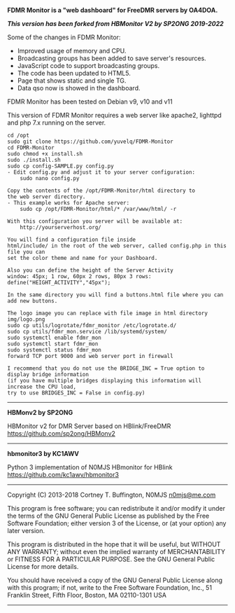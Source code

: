 **FDMR Monitor is a "web dashboard" for FreeDMR servers by OA4DOA.**

***This version has been forked from HBMonitor V2 by SP2ONG 2019-2022***

Some of the changes in FDMR Monitor:
- Improved usage of memory and CPU.
- Broadcasting groups has been added to save server's resources.
- JavaScript code to support broadcasting groups.
- The code has been updated to HTML5.
- Page that shows static and single TG.
- Data qso now is showed in the dashboard.


FDMR Monitor has been tested on Debian v9, v10 and v11

This version of FDMR Monitor requires a web server like apache2, lighttpd and 
php 7.x running on the server.

    cd /opt
    sudo git clone https://github.com/yuvelq/FDMR-Monitor
    cd FDMR-Monitor
    sudo chmod +x install.sh
    sudo ./install.sh
    sudo cp config-SAMPLE.py config.py
    - Edit config.py and adjust it to your server configuration:
        sudo nano config.py

    Copy the contents of the /opt/FDMR-Monitor/html directory to 
    the web server directory.
    - This example works for Apache server:
        sudo cp /opt/FDMR-Monitor/html/* /var/www/html/ -r

    With this configuration you server will be available at:
        http://yourserverhost.org/

    You will find a configuration file inside 
    html/include/ in the root of the web server, called config.php in this file you can  
    set the color theme and name for your Dashboard.
    
    Also you can define the height of the Server Activity 
    window: 45px; 1 row, 60px 2 rows, 80px 3 rows:
    define("HEIGHT_ACTIVITY","45px");

    In the same directory you will find a buttons.html file where you can add new buttons.
    
    The logo image you can replace with file image in html directory  img/logo.png
    sudo cp utils/logrotate/fdmr_monitor /etc/logrotate.d/
    sudo cp utils/fdmr_mon.service /lib/systemd/system/
    sudo systemctl enable fdmr_mon
    sudo systemctl start fdmr_mon
    sudo systemctl status fdmr_mon
    forward TCP port 9000 and web server port in firewall
        
    I recommend that you do not use the BRIDGE_INC = True option to display bridge information 
    (if you have multiple bridges displaying this information will increase the CPU load, 
    try to use BRIDGES_INC = False in config.py) 
    

---

**HBMonv2 by SP2ONG**

HBMonitor v2 for DMR Server based on HBlink/FreeDMR https://github.com/sp2ong/HBMonv2 

---

**hbmonitor3 by KC1AWV**

Python 3 implementation of N0MJS HBmonitor for HBlink https://github.com/kc1awv/hbmonitor3 

---

Copyright (C) 2013-2018  Cortney T. Buffington, N0MJS <n0mjs@me.com>

This program is free software; you can redistribute it and/or modify it under the terms of the GNU General Public License as published by the Free Software Foundation; either version 3 of 
the License, or (at your option) any later version.

This program is distributed in the hope that it will be useful, but WITHOUT ANY WARRANTY; without even the implied warranty of MERCHANTABILITY or FITNESS FOR A PARTICULAR PURPOSE. See the 
GNU General Public License for more details.

You should have received a copy of the GNU General Public License along with this program; if not, write to the Free Software Foundation, Inc., 51 Franklin Street, Fifth Floor, Boston, MA 
02110-1301  USA

---
